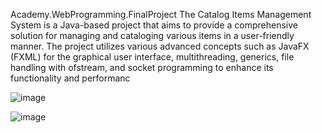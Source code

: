 Academy.WebProgramming.FinalProject
The Catalog Items Management System is a Java-based project that aims to provide a comprehensive solution for managing and cataloging various items in a user-friendly manner. The project utilizes various advanced concepts such as JavaFX (FXML) for the graphical user interface, multithreading, generics, file handling with ofstream, and socket programming to enhance its functionality and performanc


![image](https://github.com/AdirNisim/Academy.WebProgramming.FinalProject/assets/103130504/d1e31445-b976-47d9-a664-f803b8f24780)

![image](https://github.com/AdirNisim/Academy.WebProgramming.FinalProject/assets/103130504/03a41cf6-88b8-4c5b-ba68-c2a312233208)
